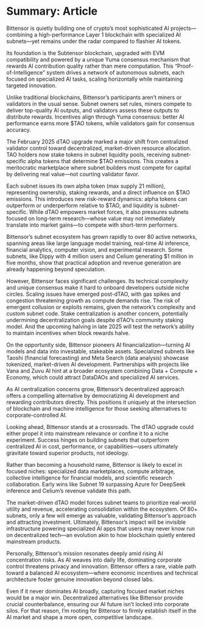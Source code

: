 # Summary: Article

Bittensor is quietly building one of crypto’s most sophisticated AI projects—combining a high-performance Layer 1 blockchain with specialized AI subnets—yet remains under the radar compared to flashier AI tokens.

Its foundation is the Subtensor blockchain, upgraded with EVM compatibility and powered by a unique Yuma consensus mechanism that rewards AI contribution quality rather than mere computation. This “Proof-of-Intelligence” system drives a network of autonomous subnets, each focused on specialized AI tasks, scaling horizontally while maintaining targeted innovation.

Unlike traditional blockchains, Bittensor’s participants aren’t miners or validators in the usual sense. Subnet owners set rules, miners compete to deliver top-quality AI outputs, and validators assess these outputs to distribute rewards. Incentives align through Yuma consensus: better AI performance earns more $TAO tokens, while validators gain for consensus accuracy.

The February 2025 dTAO upgrade marked a major shift from centralized validator control toward decentralized, market-driven resource allocation. TAO holders now stake tokens in subnet liquidity pools, receiving subnet-specific alpha tokens that determine $TAO emissions. This creates a meritocratic marketplace where subnet builders must compete for capital by delivering real value—not courting validator favor.

Each subnet issues its own alpha token (max supply 21 million), representing ownership, staking rewards, and a direct influence on $TAO emissions. This introduces new risk-reward dynamics: alpha tokens can outperform or underperform relative to $TAO, and liquidity is subnet-specific. While dTAO empowers market forces, it also pressures subnets focused on long-term research—whose value may not immediately translate into market gains—to compete with short-term performers.

Bittensor’s subnet ecosystem has grown rapidly to over 80 active networks, spanning areas like large language model training, real-time AI inference, financial analytics, computer vision, and experimental research. Some subnets, like Dippy with 4 million users and Celium generating $1 million in five months, show that practical adoption and revenue generation are already happening beyond speculation.

However, Bittensor faces significant challenges. Its technical complexity and unique consensus make it hard to onboard developers outside niche circles. Scaling issues have emerged post-dTAO, with gas spikes and congestion threatening growth as compute demands rise. The risk of emergent collusion or exploits remains, given the network’s complexity and custom subnet code. Stake centralization is another concern, potentially undermining decentralization goals despite dTAO’s community staking model. And the upcoming halving in late 2025 will test the network’s ability to maintain incentives when block rewards halve.

On the opportunity side, Bittensor pioneers AI financialization—turning AI models and data into investable, stakeable assets. Specialized subnets like Taoshi (financial forecasting) and Meta Search (data analysis) showcase tokenized, market-driven AI development. Partnerships with projects like Vana and Zuvu AI hint at a broader ecosystem combining Data + Compute + Economy, which could attract DataDAOs and specialized AI services.

As AI centralization concerns grow, Bittensor’s decentralized approach offers a compelling alternative by democratizing AI development and rewarding contributors directly. This positions it uniquely at the intersection of blockchain and machine intelligence for those seeking alternatives to corporate-controlled AI.

Looking ahead, Bittensor stands at a crossroads. The dTAO upgrade could either propel it into mainstream relevance or confine it to a niche experiment. Success hinges on building subnets that outperform centralized AI in cost, performance, or capabilities—users ultimately gravitate toward superior products, not ideology.

Rather than becoming a household name, Bittensor is likely to excel in focused niches: specialized data marketplaces, compute arbitrage, collective intelligence for financial models, and scientific research collaboration. Early wins like Subnet 19 surpassing Azure for DeepSeek inference and Celium’s revenue validate this path.

The market-driven dTAO model forces subnet teams to prioritize real-world utility and revenue, accelerating consolidation within the ecosystem. Of 80+ subnets, only a few will emerge as valuable, validating Bittensor’s approach and attracting investment. Ultimately, Bittensor’s impact will be invisible infrastructure powering specialized AI apps that users may never know run on decentralized tech—an evolution akin to how blockchain quietly entered mainstream products.

Personally, Bittensor’s mission resonates deeply amid rising AI concentration risks. As AI weaves into daily life, dominating corporate control threatens privacy and innovation. Bittensor offers a rare, viable path toward a balanced AI ecosystem—where economic incentives and technical architecture foster genuine innovation beyond closed labs.

Even if it never dominates AI broadly, capturing focused market niches would be a major win. Decentralized alternatives like Bittensor provide crucial counterbalance, ensuring our AI future isn’t locked into corporate silos. For that reason, I’m rooting for Bittensor to firmly establish itself in the AI market and shape a more open, competitive landscape.